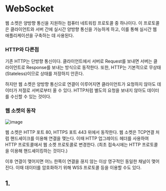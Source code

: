 # WebSocket
웹 소켓은 양방향 통신을 지원하는 컴퓨터 네트워킹 프로토콜 중 하나이다. 이 프로토콜은 클라이언트와 서버 간에 실시간 양방향 통신을 가능하게 하고, 이를 통해 실시간 웹 애플리케이션을 구축하는 데 사용된다.

### HTTP와 다른점
기존 HTTP는 단방향 통신이다. 클라이언트에서 서버로 Request를 보내면 서버는 클라이언트로 Response를 보내는 방식으로 동작한다. 또한, HTTP는 기본적으로 무상태(Stateless)이므로 상태를 저장하지 안흔다.

하지만 웹 소켓은 양방향 통신으로 연결이 이루어지면 클라이언트가 요청하지 않아도 데이터가 저절로 서버로부터 올 수 있다. HTTP처럼 별도의 요청을 보내지 않아도 데이터를 수신할 수 있는 것이다.

### 웹 소켓의 동작
![image](https://github.com/choiyun9yu/Network/assets/110392046/f3ee5ae9-db00-4ab8-a2c3-0d5f7ec87067)

웹 소켓은 HTTP 포트 80, HTTPS 포트 443 위에서 동작한다. 웹 소켓은 TCP연결 처럼 핸드셰이크를 이용해 연결을 맺는다. 이때 HTTP 업그레이드 헤더를 사용하여 HTTP 프로토콜에서 웹 소켓 프로토콜로 변경한다.
(최초 접속시에는 HTTP 프로토콜을 이용해 핸드셰이킹하는 것이다.)

이후 연결이 맺어지면 어느 한쪽이 연결을 끊지 않는 이상 영구적인 동일한 채널이 맺어진다. 이때 데이터를 암호화하기 위해 WSS 프로토콜 등을 이용할 수도 있다.

## 1. 
